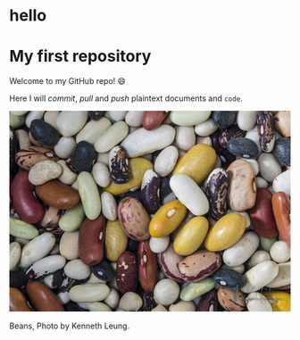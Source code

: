 # hello
# My first repository

Welcome to my GitHub repo! :smile:

Here I will *commit*, _pull_ and *push* plaintext documents and `code`.    

![Nice beans, Photo by Kenneth Leung](8435859291_25c8460604_z.jpg)

Beans, Photo by Kenneth Leung.
